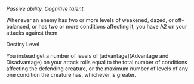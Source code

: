 *Passive ability. Cognitive talent.*

Whenever an enemy has two or more levels of weakened, dazed, or off-balanced, or has two or more conditions affecting it, you have A2 on your attacks against them.

<div class="destiny-level">Destiny Level</div class="destiny-level">

You instead get a number of levels of [advantage](Advantage and Disadvantage) on your attack rolls equal to the total number of conditions affecting the defending creature, or the maximum number of levels of any one condition the creature has, whichever is greater. 
